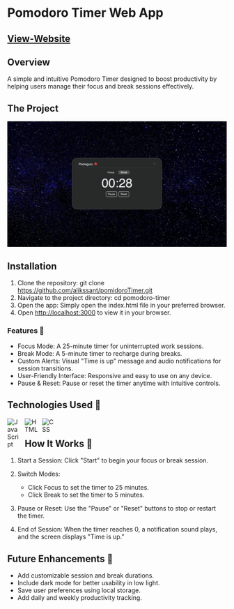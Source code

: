 # Pomodoro Timer Web App

## [View-Website](https://25timer.netlify.app/)

## Overview

A simple and intuitive Pomodoro Timer designed to boost productivity by helping users manage their focus and break sessions effectively.

## The Project

<img src="assets/2.jpg" alt="2">

## **Installation**

1. Clone the repository: git clone https://github.com/alikssant/pomidoroTimer.git
2. Navigate to the project directory: cd pomodoro-timer
3. Open the app: Simply open the index.html file in your preferred browser.
4. Open [http://localhost:3000](http://localhost:3000) to view it in your browser.

### Features 🚀

- Focus Mode: A 25-minute timer for uninterrupted work sessions.
- Break Mode: A 5-minute timer to recharge during breaks.
- Custom Alerts: Visual "Time is up" message and audio notifications for session transitions.
- User-Friendly Interface: Responsive and easy to use on any device.
- Pause & Reset: Pause or reset the timer anytime with intuitive controls.

## Technologies Used 🧰

<img align="left" alt="JavaScript" width="30px" style="padding-right:10px;" src="https://cdn.jsdelivr.net/gh/devicons/devicon/icons/javascript/javascript-plain.svg" />
<img align="left" alt="HTML" width="30px" style="padding-right:10px;" src="https://cdn.jsdelivr.net/gh/devicons/devicon/icons/html5/html5-plain.svg" />
<img align="left" alt="CSS" width="30px" style="padding-right:10px;" src="https://cdn.jsdelivr.net/gh/devicons/devicon/icons/css3/css3-plain.svg" />

<br />

## How It Works 🔧

1. Start a Session: Click "Start" to begin your focus or break session.
2. Switch Modes:

   - Click Focus to set the timer to 25 minutes.
   - Click Break to set the timer to 5 minutes.

3. Pause or Reset: Use the "Pause" or "Reset" buttons to stop or restart the timer.
4. End of Session: When the timer reaches 0, a notification sound plays, and the screen displays "Time is up."

## Future Enhancements 🔮

- Add customizable session and break durations.
- Include dark mode for better usability in low light.
- Save user preferences using local storage.
- Add daily and weekly productivity tracking.
